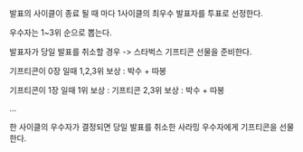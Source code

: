 발표의 사이클이 종료 될 때 마다 1사이클의 최우수 발표자를 투표로 선정한다.

우수자는 1~3위 순으로 뽑는다.

발표자가 당일 발표를 취소할 경우 -> 스타벅스 기프티콘 선물을 준비한다.

기프티콘이 0장 일때
1,2,3위 보상 : 박수 + 따봉

기프티콘이 1장 일때
1위 보상 : 기프티콘
2,3위 보상 : 박수 + 따봉

...

한 사이클의 우수자가 결정되면 당일 발표를 취소한 사라밍 우수자에게 기프티콘을 선물한다.
